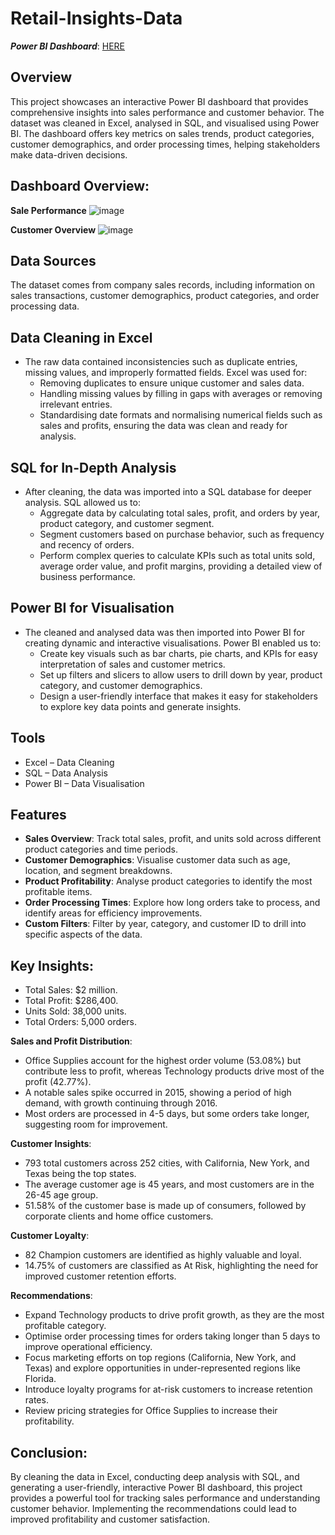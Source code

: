 # Retail-Insights-Data
***Power BI Dashboard***: [HERE](https://app.powerbi.com/view?r=eyJrIjoiZmJjMzAzOTAtZjIyNi00MmE2LTlhZDMtMzM2ODEwYTg3M2FjIiwidCI6IjY4ODIzZjc1LTlkNzItNDBiYy05OGY0LTA1NDczZmM5OWM1YiJ9)

## Overview
This project showcases an interactive Power BI dashboard that provides comprehensive insights into sales performance and customer behavior. The dataset was cleaned in Excel, analysed in SQL, and visualised using Power BI. The dashboard offers key metrics on sales trends, product categories, customer demographics, and order processing times, helping stakeholders make data-driven decisions.

## Dashboard Overview:
**Sale Performance**
![image](https://github.com/user-attachments/assets/b9f0c268-09ce-4520-8365-d46ab7dc5119)

**Customer Overview**
![image](https://github.com/user-attachments/assets/50e3ddd0-cf60-4ac2-9e62-f2101538ecf2)



## Data Sources
The dataset comes from company sales records, including information on sales transactions, customer demographics, product categories, and order processing data.

## Data Cleaning in Excel
- The raw data contained inconsistencies such as duplicate entries, missing values, and improperly formatted fields. Excel was used for:    
    + Removing duplicates to ensure unique customer and sales data.
    + Handling missing values by filling in gaps with averages or removing irrelevant entries.
    + Standardising date formats and normalising numerical fields such as sales and profits, ensuring the data was clean and ready for analysis.
## SQL for In-Depth Analysis
- After cleaning, the data was imported into a SQL database for deeper analysis. SQL allowed us to:
    + Aggregate data by calculating total sales, profit, and orders by year, product category, and customer segment.
    + Segment customers based on purchase behavior, such as frequency and recency of orders.
    + Perform complex queries to calculate KPIs such as total units sold, average order value, and profit margins, providing a detailed view of business performance.
## Power BI for Visualisation
- The cleaned and analysed data was then imported into Power BI for creating dynamic and interactive visualisations. Power BI enabled us to:
    + Create key visuals such as bar charts, pie charts, and KPIs for easy interpretation of sales and customer metrics.
    + Set up filters and slicers to allow users to drill down by year, product category, and customer demographics.
    + Design a user-friendly interface that makes it easy for stakeholders to explore key data points and generate insights.
## Tools
  - Excel – Data Cleaning
  - SQL – Data Analysis
  - Power BI – Data Visualisation
    
## Features
- **Sales Overview**: Track total sales, profit, and units sold across different product categories and time periods.
- **Customer Demographics**: Visualise customer data such as age, location, and segment breakdowns.
- **Product Profitability**: Analyse product categories to identify the most profitable items.
- **Order Processing Times**: Explore how long orders take to process, and identify areas for efficiency improvements.
- **Custom Filters**: Filter by year, category, and customer ID to drill into specific aspects of the data.
  
## Key Insights:
  - Total Sales: $2 million.
  - Total Profit: $286,400.
  - Units Sold: 38,000 units.
  - Total Orders: 5,000 orders.
    
**Sales and Profit Distribution**:
  - Office Supplies account for the highest order volume (53.08%) but contribute less to profit, whereas Technology products drive most of the profit (42.77%).
  - A notable sales spike occurred in 2015, showing a period of high demand, with growth continuing through 2016.
  - Most orders are processed in 4-5 days, but some orders take longer, suggesting room for improvement.

**Customer Insights**:
  - 793 total customers across 252 cities, with California, New York, and Texas being the top states.
  - The average customer age is 45 years, and most customers are in the 26-45 age group.
  - 51.58% of the customer base is made up of consumers, followed by corporate clients and home office customers.
    
**Customer Loyalty**:
  - 82 Champion customers are identified as highly valuable and loyal.
  - 14.75% of customers are classified as At Risk, highlighting the need for improved customer retention efforts.
    
**Recommendations**:
  - Expand Technology products to drive profit growth, as they are the most profitable category.
  - Optimise order processing times for orders taking longer than 5 days to improve operational efficiency.
  - Focus marketing efforts on top regions (California, New York, and Texas) and explore opportunities in under-represented regions like Florida.
  - Introduce loyalty programs for at-risk customers to increase retention rates.
  - Review pricing strategies for Office Supplies to increase their profitability.
    
## Conclusion:
By cleaning the data in Excel, conducting deep analysis with SQL, and generating a user-friendly, interactive Power BI dashboard, this project provides a powerful tool for tracking sales performance and understanding customer behavior. Implementing the recommendations could lead to improved profitability and customer satisfaction.

